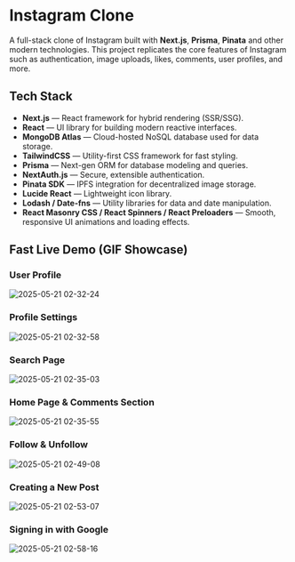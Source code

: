 # Instagram Clone
A full-stack clone of Instagram built with **Next.js**, **Prisma**, **Pinata** and other modern technologies. This project replicates the core features of Instagram such as authentication, image uploads, likes, comments, user profiles, and more.

## Tech Stack

- **Next.js** — React framework for hybrid rendering (SSR/SSG).
- **React** — UI library for building modern reactive interfaces.
- **MongoDB Atlas** — Cloud-hosted NoSQL database used for data storage.
- **TailwindCSS** — Utility-first CSS framework for fast styling.
- **Prisma** — Next-gen ORM for database modeling and queries.
- **NextAuth.js** — Secure, extensible authentication.
- **Pinata SDK** — IPFS integration for decentralized image storage.
- **Lucide React** — Lightweight icon library.
- **Lodash / Date-fns** — Utility libraries for data and date manipulation.
- **React Masonry CSS / React Spinners / React Preloaders** — Smooth, responsive UI animations and loading effects.

## Fast Live Demo (GIF Showcase)
### User Profile
![2025-05-21 02-32-24](https://github.com/user-attachments/assets/15b7150f-94c6-443c-87ef-2074348c302b)

### Profile Settings
![2025-05-21 02-32-58](https://github.com/user-attachments/assets/e84d83ae-7118-483f-813f-9cd13db8eb0c)

### Search Page
![2025-05-21 02-35-03](https://github.com/user-attachments/assets/2a3fe5cc-717e-4ff6-be99-107dc9755fbd)

### Home Page & Comments Section
![2025-05-21 02-35-55](https://github.com/user-attachments/assets/13093fbb-3aff-4263-9aa5-7b6dca834ee6)

### Follow & Unfollow
![2025-05-21 02-49-08](https://github.com/user-attachments/assets/70c7070c-3d05-44f7-8d62-a7c0a3d39e71)

### Creating a New Post
![2025-05-21 02-53-07](https://github.com/user-attachments/assets/96a0e73e-9990-4eb4-b37e-00a1f4b7fb1c)

### Signing in with Google
![2025-05-21 02-58-16](https://github.com/user-attachments/assets/d45ba931-0261-4d6d-97eb-9c96d0dc9256)

